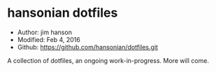 # hansonian dotfiles

* Author: jim hanson
* Modified: Feb 4, 2016
* Github: https://github.com/hansonian/dotfiles.git

A collection of dotfiles, an ongoing work-in-progress. More will come.
